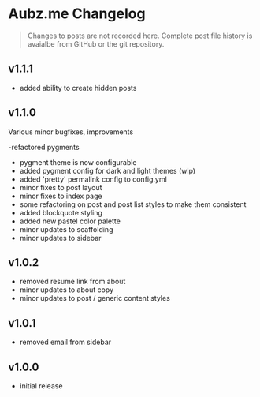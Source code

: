 # Aubz.me Changelog

> Changes to posts are not recorded here. Complete post file history is avaialbe from GitHub or the git repository.

## v1.1.1

- added ability to create hidden posts

## v1.1.0

Various minor bugfixes, improvements

-refactored pygments
- pygment theme is now configurable
- added pygment config for dark and light themes (wip)
- added 'pretty' permalink config to config.yml
- minor fixes to post layout
- minor fixes to index page
- some refactoring on post and post list styles to make them consistent
- added blockquote styling
- added new pastel color palette
- minor updates to scaffolding
- minor updates to sidebar

## v1.0.2

- removed resume link from about
- minor updates to about copy
- minor updates to post / generic content styles

## v1.0.1

- removed email from sidebar

## v1.0.0

- initial release
